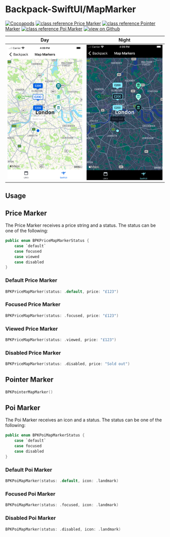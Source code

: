 # Backpack-SwiftUI/MapMarker

[![Cocoapods](https://img.shields.io/cocoapods/v/Backpack-SwiftUI.svg?style=flat)](hhttps://cocoapods.org/pods/Backpack-SwiftUI)
[![class reference](https://img.shields.io/badge/Class%20reference-iOS-blue) Price Marker](https://backpack.github.io/ios/versions/latest/swiftui/Structs/BPKPriceMapMarker.html)
[![class reference](https://img.shields.io/badge/Class%20reference-iOS-blue) Pointer Marker](https://backpack.github.io/ios/versions/latest/swiftui/Structs/BPKPointerMapMarker.html)
[![class reference](https://img.shields.io/badge/Class%20reference-iOS-blue) Poi Marker](https://backpack.github.io/ios/versions/latest/swiftui/Structs/BPKPoiMapMarker.html)
[![view on Github](https://img.shields.io/badge/Source%20code-GitHub-lightgrey)](https://github.com/Skyscanner/backpack-ios/tree/main/Backpack-SwiftUI/MapMarker)

| Day | Night |
| --- | --- |
| <img src="https://raw.githubusercontent.com/Skyscanner/backpack-ios/main/screenshots/iPhone-swiftui_map-markers___default_lm.png" alt="" width="375" /> |<img src="https://raw.githubusercontent.com/Skyscanner/backpack-ios/main/screenshots/iPhone-swiftui_map-markers___default_dm.png" alt="" width="375" /> |
 
## Usage

## Price Marker

The Price Marker receives a price string and a status. The status can be one of the following:

```swift
public enum BPKPriceMapMarkerStatus {
    case `default`
    case focused
    case viewed
    case disabled
}
```

### Default Price Marker

```swift
BPKPriceMapMarker(status: .default, price: "£123")
```

### Focused Price Marker

```swift
BPKPriceMapMarker(status: .focused, price: "£123")
```

### Viewed Price Marker

```swift
BPKPriceMapMarker(status: .viewed, price: "£123")
```

### Disabled Price Marker

```swift
BPKPriceMapMarker(status: .disabled, price: "Sold out")
```

## Pointer Marker

```swift
BPKPointerMapMarker()
```

## Poi Marker

The Poi Marker receives an icon and a status. The status can be one of the following:

```swift
public enum BPKPoiMapMarkerStatus {
    case `default`
    case focused
    case disabled
}
```

### Default Poi Marker

```swift
BPKPoiMapMarker(status: .default, icon: .landmark)
```

### Focused Poi Marker

```swift
BPKPoiMapMarker(status: .focused, icon: .landmark)
```

### Disabled Poi Marker

```swift
BPKPoiMapMarker(status: .disabled, icon: .landmark)
```
